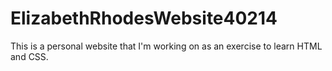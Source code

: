 ElizabethRhodesWebsite40214
===========================
This is a personal website that I'm working on as an exercise to learn HTML and CSS.
